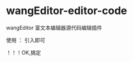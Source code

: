 # wangEditor-editor-code
wangEditor 富文本编辑器源代码编辑插件

使用 ：
引入即可
<script src="wangEditor.editCode.js"></script>

！！！OK,搞定
